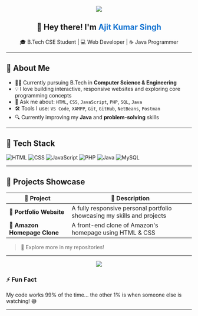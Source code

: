 <!-- Banner -->
<p align="center">
  <img src="https://capsule-render.vercel.app/api?type=waving&color=0D47A1&height=200&section=header&text=Ajit%20Kumar%20Singh&fontSize=40&fontColor=ffffff" />
</p>

<!-- Introduction -->
<h2 align="center">👋 Hey there! I'm <span style="color:#1976D2;">Ajit Kumar Singh</span> </h2>

<p align="center">
  🎓 B.Tech CSE Student | 💻 Web Developer | ☕ Java Programmer <br>
</p>

---

## 🚀 About Me

- 👨‍🎓 Currently pursuing B.Tech in **Computer Science & Engineering**
- 💡 I love building interactive, responsive websites and exploring core programming concepts
- 💬 Ask me about: `HTML`, `CSS`, `JavaScript`, `PHP`, `SQL`, `Java`
- 🛠 Tools I use: `VS Code`, `XAMPP`, `Git`, `GitHub`, `NetBeans`, `Postman`
- 🔍 Currently improving my **Java** and **problem-solving** skills

---

## 📌 Tech Stack

![HTML](https://img.shields.io/badge/-HTML5-E34F26?style=for-the-badge&logo=html5&logoColor=white)
![CSS](https://img.shields.io/badge/-CSS3-1572B6?style=for-the-badge&logo=css3)
![JavaScript](https://img.shields.io/badge/-JavaScript-F7DF1E?style=for-the-badge&logo=javascript&logoColor=black)
![PHP](https://img.shields.io/badge/-PHP-777BB4?style=for-the-badge&logo=php&logoColor=white)
![Java](https://img.shields.io/badge/-Java-007396?style=for-the-badge&logo=java&logoColor=white)
![MySQL](https://img.shields.io/badge/-MySQL-4479A1?style=for-the-badge&logo=mysql&logoColor=white)

---

## 🌟 Projects Showcase

| 🔧 Project | 💬 Description |
|-----------|----------------|
| 🎨 **Portfolio Website** | A fully responsive personal portfolio showcasing my skills and projects |
| 🛒 **Amazon Homepage Clone** | A front-end clone of Amazon's homepage using HTML & CSS <br> |

> 📌 Explore more in my repositories!

---


<p align="center">
  <img src="https://capsule-render.vercel.app/api?type=waving&color=0D47A1&height=100&section=footer"/>
</p>


### ⚡ Fun Fact

My code works 99% of the time... the other 1% is when someone else is watching! 😅

---

